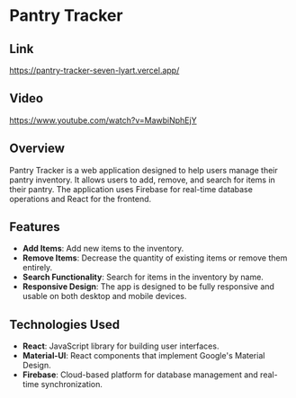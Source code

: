 # Pantry Tracker

## Link 
https://pantry-tracker-seven-lyart.vercel.app/

## Video
https://www.youtube.com/watch?v=MawbiNphEjY

## Overview

Pantry Tracker is a web application designed to help users manage their pantry inventory. It allows users to add, remove, and search for items in their pantry. The application uses Firebase for real-time database operations and React for the frontend.

## Features

- **Add Items**: Add new items to the inventory.
- **Remove Items**: Decrease the quantity of existing items or remove them entirely.
- **Search Functionality**: Search for items in the inventory by name.
- **Responsive Design**: The app is designed to be fully responsive and usable on both desktop and mobile devices.

## Technologies Used

- **React**: JavaScript library for building user interfaces.
- **Material-UI**: React components that implement Google's Material Design.
- **Firebase**: Cloud-based platform for database management and real-time synchronization.

